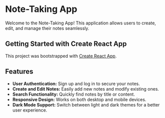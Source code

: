 # Note-Taking App

Welcome to the Note-Taking App! This application allows users to create, edit, and manage their notes seamlessly. 

## Getting Started with Create React App

This project was bootstrapped with [Create React App](https://github.com/facebook/create-react-app).

## Features

- **User Authentication:** Sign up and log in to secure your notes.
- **Create and Edit Notes:** Easily add new notes and modify existing ones.
- **Search Functionality:** Quickly find notes by title or content.
- **Responsive Design:** Works on both desktop and mobile devices.
- **Dark Mode Support:** Switch between light and dark themes for a better user experience.

